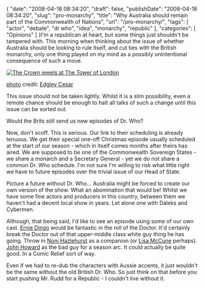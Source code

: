 {
    "date": "2008-04-18 08:34:20",
    "draft": false,
    "publishDate": "2008-04-18 08:34:20",
    "slug": "pro-monarchy",
    "title": "Why Australia should remain part of the Commonwealth of Nations",
    "url": "\/pro-monarchy\/",
    "tags": [
        "actor",
        "debate",
        "dr who",
        "idea",
        "monarchy",
        "republic"
    ],
    "categories": [
        "Opinions"
    ]
}I'm a republican at heart, but some things just shouldn't be tampered
with. This morning when thinking about the issue of whether Australia
should be looking to rule itself, and cut ties with the British
monarchy, only one thing played on my mind as a possibly unintentional
consequence of such a move.

[![The Crown jewels at The Tower of
London](//farm3.static.flickr.com/2221/1567934619_76ebeb4253_o.jpg)](http://www.flickr.com/photos/44209518@N00/1567934619/ "The Crown jewels at The Tower of London")

[photo](http://www.photodropper.com/photos/) credit: [Edgley
Cesar](http://www.flickr.com/photos/44209518@N00/1567934619/ "Edgley Cesar")

This issue should not be taken lightly. Whilst it is a slim possibility,
even a remote chance should be enough to halt all talks of such a change
until this issue can be sorted out.

Would the Brits still send us new episodes of Dr. Who?

Now, don't scoff. This is serious. Our link to their scheduling is
already tenuous. We get their special one-off Christmas episode usually
scheduled at the start of our season - which in itself comes months
after theirs has aired. We are supposed to be one of the Commonwealth
Sovereign States - we share a monarch and a Secretary General - yet we
do not share a common Dr. Who schedule. I'm not sure I'm willing to risk
what little right we have to future episodes over the trivial issue of
our Head of State.

Picture a future without Dr. Who... Australia might be forced to create
our own version of the show. What an abomination that would be! Whilst
we have some fine actors and producers in this country, between them we
haven't had a decent local show in years. Let alone one with Daleks and
Cybermen.

Although, that being said, I'd like to see an episode using some of our
own cast. [Ernie Dingo](http://imdb.com/name/nm0227669/) would be
fantastic in the roll of the Doctor. It'd certainly break the Doctor out
of that upper-middle class white guy thing he has going. Throw in [Noni
Hazlehurst](http://imdb.com/name/nm0372023/) as a companion (or [Lisa
McCune](http://imdb.com/name/nm0567269/) perhaps). [John
Howard](http://imdb.com/name/nm0397398/) as the bad guy for a season
arc. It could actually be quite good. In a Comic Relief sort of way.

Even if we had to re-dub the characters with Aussie accents, it just
wouldn't be the same without the old British Dr. Who. So just think on
that before you start pushing Mr. Rudd for a Republic - I couldn't live
without it.